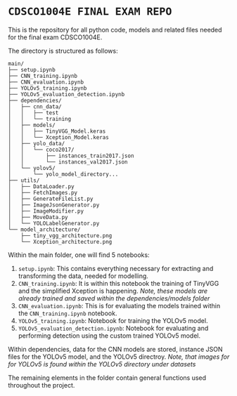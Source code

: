 # `CDSCO1004E FINAL EXAM REPO`

This is the repository for all python code, models and related files needed for the final exam CDSCO1004E.

The directory is structured as follows:
```
main/
├── setup.ipynb
├── CNN_training.ipynb
├── CNN_evaluation.ipynb
├── YOLOv5_training.ipynb
├── YOLOv5_evaluation_detection.ipynb
├── dependencies/
│   ├── cnn_data/
│   │   ├── test
│   │   └── training
│   ├── models/
│   │   ├── TinyVGG_Model.keras
│   │   └── Xception_Model.keras
│   ├── yolo_data/
│   │   └── coco2017/
│   │       ├── instances_train2017.json
│   │       └── instances_val2017.json
│   └── yolov5/
│       └── yolo_model_directory...
├── utils/
│   ├── DataLoader.py
│   ├── FetchImages.py
│   ├── GenerateFileList.py
│   ├── ImageJsonGenerator.py
│   ├── ImageModifier.py
│   ├── MoveData.py
│   └── YOLOLabelGenerator.py
└── model_architecture/
    ├── tiny_vgg_architecture.png
    └── Xception_architecture.png
```

Within the main folder, one will find 5 notebooks:
1. `setup.ipynb`: This contains everything necessary for extracting and transforming the data, needed for modelling.
2. `CNN_training.ipynb`: It is within this notebook the training of TinyVGG and the simplified Xception is happening. *Note, these models are already trained and saved within the dependencies/models folder*
3. `CNN_evaluation.ipynb`: This is for evaluating the models trained within the `CNN_training.ipynb` notebook.
4. `YOLOv5_training.ipynb`: Notebook for training the YOLOv5 model.
5. `YOLOv5_evaluation_detection.ipynb`: Notebook for evaluating and performing detection using the custom trained YOLOv5 model.

Within dependencies, data for the CNN models are stored, instance JSON files for the YOLOv5 model, and the YOLOv5 directroy. *Note, that images for for YOLOv5 is found within the YOLOv5 directory under datasets*

The remaining elements in the folder contain general functions used throughout the project.
